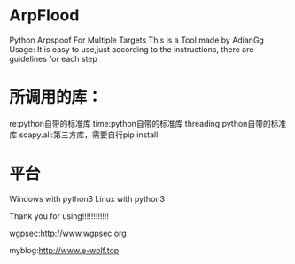 # ArpFlood
Python Arpspoof For Multiple Targets
This is a Tool made by AdianGg
Usage:
It is easy to use,just according to the instructions, there are guidelines for each step
# 所调用的库：
re:python自带的标准库
time:python自带的标准库
threading:python自带的标准库
scapy.all:第三方库，需要自行pip install
# 平台
Windows with python3
Linux with python3

Thank you for using!!!!!!!!!!!!


wgpsec:http://www.wgpsec.org

myblog:http://www.e-wolf.top
